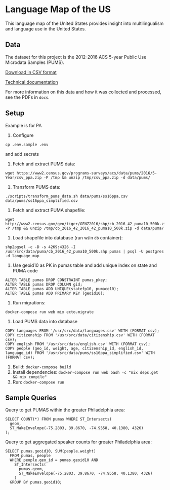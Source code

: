 # Language Map of the US

This language map of the United States provides insight into multilingualism and language use in the United States.

## Data

The dataset for this project is the 2012-2016 ACS 5-year Public Use Microdata Samples (PUMS).

[Download in CSV format](https://factfinder.census.gov/faces/tableservices/jsf/pages/productview.xhtml?pid=ACS_pums_csv_2012_2016&prodType=document)

[Technical documentation](https://www.census.gov/programs-surveys/acs/technical-documentation/pums/documentation.2016.html)

For more information on this data and how it was collected and processed, see the PDFs in `docs`.

## Setup

Example is for PA

1. Configure
  ```
  cp .env.sample .env
  ```
  and add secrets
1. Fetch and extract PUMS data:
  ```
  wget https://www2.census.gov/programs-surveys/acs/data/pums/2016/5-Year/csv_ppa.zip -P /tmp && unzip /tmp/csv_ppa.zip -d data/pums/
  ```
1. Transform PUMS data:
  ```
  ./scripts/transform_pums_data.sh data/pums/ss16ppa.csv data/pums/ss16ppa_simplified.csv
  ```
1. Fetch and extract PUMA shapefile:
  ```
  wget http://www2.census.gov/geo/tiger/GENZ2016/shp/cb_2016_42_puma10_500k.zip -P /tmp && unzip /tmp/cb_2016_42_2016_42_puma10_500k.zip -d data/puma/
  ```
1. Load shapefile into database (run w/in `db` container):
  ```
  shp2pgsql -c -D -s 4269:4326 -I /usr/src/data/puma/cb_2016_42_puma10_500k.shp pumas | psql -U postgres -d language_map
  ```
1. Use geoid10 as PK in pumas table and add unique index on state and PUMA code
  ```
  ALTER TABLE pumas DROP CONSTRAINT pumas_pkey;
  ALTER TABLE pumas DROP COLUMN gid;
  ALTER TABLE pumas ADD UNIQUE(statefp10, pumace10);
  ALTER TABLE pumas ADD PRIMARY KEY (geoid10);
  ```
1. Run migrations:
  ```
  docker-compose run web mix ecto.migrate
  ```
1. Load PUMS data into database
  ```
  COPY languages FROM '/usr/src/data/languages.csv' WITH (FORMAT csv);
  COPY citizenship FROM '/usr/src/data/citizenship.csv' WITH (FORMAT csv);
  COPY english FROM '/usr/src/data/english.csv' WITH (FORMAT csv);
  COPY people (geo_id, weight, age, citizenship_id, english_id, language_id) FROM '/usr/src/data/pums/ss16ppa_simplified.csv' WITH (FORMAT csv);
  ```
1. Build: `docker-compose build`
1. Install dependencies: `docker-compose run web bash -c "mix deps.get && mix compile"`
1. Run: `docker-compose run`

## Sample Queries

Query to get PUMAS within the greater Philadelphia area:
```
SELECT COUNT(*) FROM pumas WHERE ST_Intersects(
  geom,
  ST_MakeEnvelope(-75.2803, 39.8670, -74.9558, 40.1380, 4326)
);
```

Query to get aggregated speaker counts for greater Philadelphia area:
```
SELECT pumas.geoid10, SUM(people.weight)
  FROM pumas, people
  WHERE people.geo_id = pumas.geoid10 AND
    ST_Intersects(
      pumas.geom,
      ST_MakeEnvelope(-75.2803, 39.8670, -74.9558, 40.1380, 4326)
    )
  GROUP BY pumas.geoid10;
```
